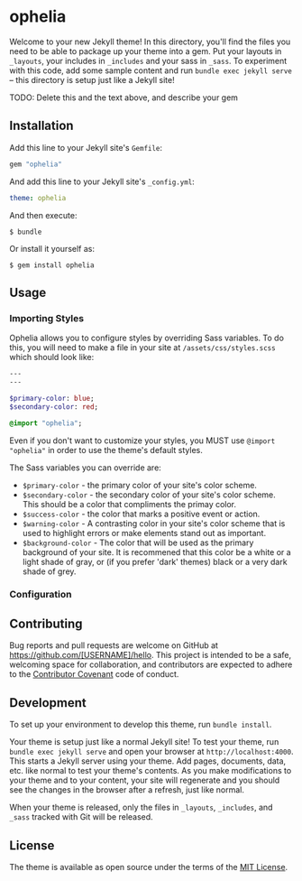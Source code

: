 # ophelia

Welcome to your new Jekyll theme! In this directory, you'll find the files you need to be able to package up your theme into a gem. Put your layouts in `_layouts`, your includes in `_includes` and your sass in `_sass`. To experiment with this code, add some sample content and run `bundle exec jekyll serve` – this directory is setup just like a Jekyll site!

TODO: Delete this and the text above, and describe your gem

## Installation

Add this line to your Jekyll site's `Gemfile`:

```ruby
gem "ophelia"
```

And add this line to your Jekyll site's `_config.yml`:

```yaml
theme: ophelia
```

And then execute:

    $ bundle

Or install it yourself as:

    $ gem install ophelia

## Usage

### Importing Styles

Ophelia allows you to configure styles by overriding Sass variables.  To do this, you will need to make a file in your site at `/assets/css/styles.scss` which should look like:

```sass
---
---

$primary-color: blue;
$secondary-color: red;

@import "ophelia";
```

Even if you don't want to customize your styles, you MUST use `@import "ophelia"` in order to use the theme's default styles.

The Sass variables you can override are:

- `$primary-color` - the primary color of your site's color scheme.
- `$secondary-color` - the secondary color of your site's color scheme.  This should be a color that compliments the primay color.
- `$success-color` - the color that marks a positive event or action.
- `$warning-color` - A contrasting color in your site's color scheme that is used to highlight errors or make elements stand out as important.
- `$background-color` - The color that will be used as the primary background of your site.  It is recommened that this color be a white or a light shade of gray, or (if you prefer 'dark' themes) black or a very dark shade of grey.

### Configuration

## Contributing

Bug reports and pull requests are welcome on GitHub at https://github.com/[USERNAME]/hello. This project is intended to be a safe, welcoming space for collaboration, and contributors are expected to adhere to the [Contributor Covenant](http://contributor-covenant.org) code of conduct.

## Development

To set up your environment to develop this theme, run `bundle install`.

Your theme is setup just like a normal Jekyll site! To test your theme, run `bundle exec jekyll serve` and open your browser at `http://localhost:4000`. This starts a Jekyll server using your theme. Add pages, documents, data, etc. like normal to test your theme's contents. As you make modifications to your theme and to your content, your site will regenerate and you should see the changes in the browser after a refresh, just like normal.

When your theme is released, only the files in `_layouts`, `_includes`, and `_sass` tracked with Git will be released.

## License

The theme is available as open source under the terms of the [MIT License](https://opensource.org/licenses/MIT).

